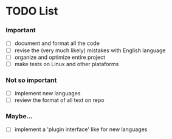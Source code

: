 # TODO List

### Important

- [ ] document and format all the code
- [ ] revise the (very much likely) mistakes with English language
- [ ] organize and optimize entire project
- [ ] make tests on Linux and other plataforms
 
### Not so important

- [ ] implement new languages
- [ ] review the format of all text on repo
 
### Maybe...

- [ ] implement a 'plugin interface' like for new languages


